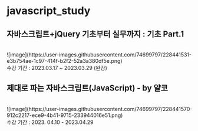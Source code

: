 # javascript_study

<h2>자바스크립트+jQuery 기초부터 실무까지 : 기초 Part.1</h2><br />
![image](https://user-images.githubusercontent.com/74699797/228441531-e3b754ae-1c97-414f-b2f2-52a3a380df5e.png)<br />
수강 기간 : 2023.03.17 ~ 2023.03.29 (완강)


<h2>제대로 파는 자바스크립트(JavaScript) - by 얄코</h2><br />
![image](https://user-images.githubusercontent.com/74699797/228441570-912c2217-ece9-4b41-9715-233944016e51.png)<br />
수강 기간 : 2023. 04.10 - 2023.04.29

